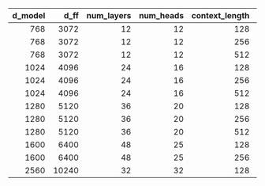 |   d_model |   d_ff |   num_layers |   num_heads |   context_length |   batch_size |   mean_time |   std_time |       cv | nsys_profiled   |
|----------:|-------:|-------------:|------------:|-----------------:|-------------:|------------:|-----------:|---------:|:----------------|
|       768 |   3072 |           12 |          12 |              128 |            4 |    0.073200 |   0.000700 | 0.009563 | True            |
|       768 |   3072 |           12 |          12 |              256 |            4 |    0.081900 |   0.001700 | 0.020757 | True            |
|       768 |   3072 |           12 |          12 |              512 |            4 |    0.141500 |   0.000100 | 0.000707 | True            |
|      1024 |   4096 |           24 |          16 |              128 |            4 |    0.148000 |   0.002100 | 0.014189 | True            |
|      1024 |   4096 |           24 |          16 |              256 |            4 |    0.205500 |   0.000700 | 0.003406 | True            |
|      1024 |   4096 |           24 |          16 |              512 |            4 |    0.422000 |   0.000300 | 0.000711 | True            |
|      1280 |   5120 |           36 |          20 |              128 |            4 |    0.258200 |   0.000300 | 0.001162 | True            |
|      1280 |   5120 |           36 |          20 |              256 |            4 |    0.440300 |   0.000100 | 0.000227 | True            |
|      1280 |   5120 |           36 |          20 |              512 |            4 |    0.895100 |   0.000300 | 0.000335 | True            |
|      1600 |   6400 |           48 |          25 |              128 |            4 |    0.459200 |   0.006500 | 0.014155 | True            |
|      1600 |   6400 |           48 |          25 |              256 |            4 |    0.894700 |   0.004700 | 0.005253 | True            |
|      2560 |  10240 |           32 |          32 |              128 |            4 |    0.680800 |   0.000600 | 0.000881 | True            |
